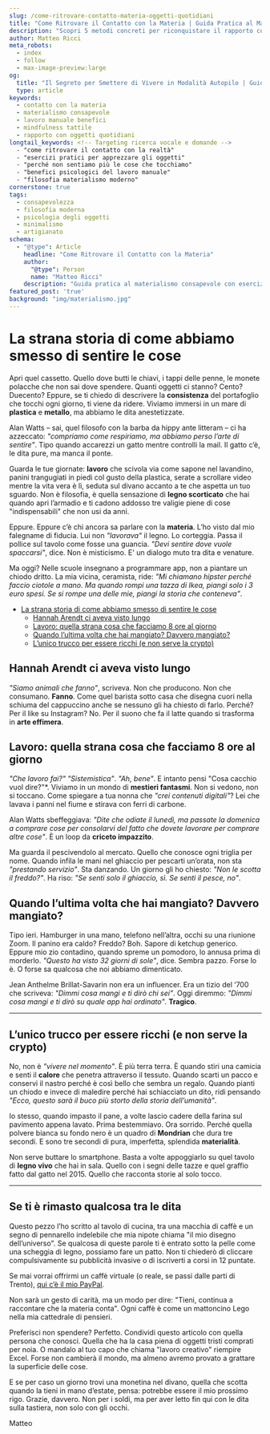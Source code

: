 ```yaml
---
slug: /come-ritrovare-contatto-materia-oggetti-quotidiani 
title: "Come Ritrovare il Contatto con la Materia | Guida Pratica al Materialismo Consapevole" 
description: "Scopri 5 metodi concreti per riconquistare il rapporto con gli oggetti quotidiani. Esempi pratici, citazioni di Alan Watts e Hannah Arendt, esercizi di mindfulness tattile." 
author: Matteo Ricci
meta_robots: 
  - index
  - follow
  - max-image-preview:large
og:
  title: "Il Segreto per Smettere di Vivere in Modalità Autopilo | Guida Pratica"
  type: article
keywords:
  - contatto con la materia
  - materialismo consapevole
  - lavoro manuale benefici
  - mindfulness tattile
  - rapporto con oggetti quotidiani
longtail_keywords: <!-- Targeting ricerca vocale e domande -->
  - "come ritrovare il contatto con la realtà"
  - "esercizi pratici per apprezzare gli oggetti"
  - "perché non sentiamo più le cose che tocchiamo"
  - "benefici psicologici del lavoro manuale"
  - "filosofia materialismo moderno"
cornerstone: true 
tags: 
  - consapevolezza
  - filosofia moderna
  - psicologia degli oggetti
  - minimalismo
  - artigianato
schema: 
  - "@type": Article
    headline: "Come Ritrovare il Contatto con la Materia"
    author: 
      "@type": Person
      name: "Matteo Ricci"
    description: "Guida pratica al materialismo consapevole con esercizi e riflessioni filosofiche"
featured_post: 'true'
background: "img/materialismo.jpg"
---
```


# La strana storia di come abbiamo smesso di sentire le cose

Apri quel cassetto. Quello dove butti le chiavi, i tappi delle penne, le monete polacche che non sai dove spendere. Quanti oggetti ci stanno? Cento? Duecento? Eppure, se ti chiedo di descrivere la **consistenza** del portafoglio che tocchi ogni giorno, ti viene da ridere. Viviamo immersi in un mare di **plastica** e **metallo**, ma abbiamo le dita anestetizzate.

Alan Watts – sai, quel filosofo con la barba da hippy ante litteram – ci ha azzeccato: *"compriamo come respiriamo, ma abbiamo perso l’arte di sentire"*. Tipo quando accarezzi un gatto mentre controlli la mail. Il gatto c’è, le dita pure, ma manca il ponte.

Guarda le tue giornate: **lavoro** che scivola via come sapone nel lavandino, panini trangugiati in piedi col gusto della plastica, serate a scrollare video mentre la vita vera è lì, seduta sul divano accanto a te che aspetta un tuo sguardo. Non è filosofia, è quella sensazione di **legno scorticato** che hai quando apri l’armadio e ti cadono addosso tre valigie piene di cose "indispensabili" che non usi da anni.

Eppure. Eppure c’è chi ancora sa parlare con la **materia**. L’ho visto dal mio falegname di fiducia. Lui non *"lavorava"* il legno. Lo corteggia. Passa il pollice sul tavolo come fosse una guancia. *"Devi sentire dove vuole spaccarsi"*, dice. Non è misticismo. E' un dialogo muto tra dita e venature.

Ma oggi? Nelle scuole insegnano a programmare app, non a piantare un chiodo dritto. La mia vicina, ceramista, ride: *"Mi chiamano hipster perché faccio ciotole a mano. Ma quando rompi una tazza di Ikea, piangi solo i 3 euro spesi. Se si rompe una delle mie, piangi la storia che conteneva"*.

- [La strana storia di come abbiamo smesso di sentire le cose](#la-strana-storia-di-come-abbiamo-smesso-di-sentire-le-cose)
  - [Hannah Arendt ci aveva visto lungo](#hannah-arendt-ci-aveva-visto-lungo)
  - [Lavoro: quella strana cosa che facciamo 8 ore al giorno](#lavoro-quella-strana-cosa-che-facciamo-8-ore-al-giorno)
  - [Quando l’ultima volta che hai mangiato? Davvero mangiato?](#quando-lultima-volta-che-hai-mangiato-davvero-mangiato)
  - [L’unico trucco per essere ricchi (e non serve la crypto)](#lunico-trucco-per-essere-ricchi-e-non-serve-la-crypto)


## Hannah Arendt ci aveva visto lungo  
*"Siamo animali che fanno"*, scriveva. Non che producono. Non che consumano. **Fanno**. Come quel barista sotto casa che disegna cuori nella schiuma del cappuccino anche se nessuno gli ha chiesto di farlo. Perché? Per il like su Instagram? No. Per il suono che fa il latte quando si trasforma in **arte effimera**.

## Lavoro: quella strana cosa che facciamo 8 ore al giorno  

*"Che lavoro fai?"* *"Sistemistica"*. *"Ah, bene"*. E intanto pensi "Cosa cacchio vuol dire?"*. Viviamo in un mondo di **mestieri fantasmi**. Non si vedono, non si toccano. Come spiegare a tua nonna che *"crei contenuti digitali"*? Lei che lavava i panni nel fiume e stirava con ferri di carbone.

Alan Watts sbeffeggiava: *"Dite che odiate il lunedì, ma passate la domenica a comprare cose per consolarvi del fatto che dovete lavorare per comprare altre cose"*. È un loop da **criceto impazzito**.

Ma guarda il pescivendolo al mercato. Quello che conosce ogni triglia per nome. Quando infila le mani nel ghiaccio per pescarti un’orata, non sta *"prestando servizio"*. Sta danzando. Un giorno gli ho chiesto: *"Non le scotta il freddo?"*. Ha riso: *"Se senti solo il ghiaccio, sì. Se senti il pesce, no"*.

## Quando l’ultima volta che hai mangiato? Davvero mangiato?  

Tipo ieri. Hamburger in una mano, telefono nell’altra, occhi su una riunione Zoom. Il panino era caldo? Freddo? Boh. Sapore di ketchup generico. Eppure mio zio contadino, quando spreme un pomodoro, lo annusa prima di morderlo. *"Questo ha visto 32 giorni di sole"*, dice. Sembra pazzo. Forse lo è. O forse sa qualcosa che noi abbiamo dimenticato.

Jean Anthelme Brillat-Savarin non era un influencer. Era un tizio del ‘700 che scriveva: *"Dimmi cosa mangi e ti dirò chi sei"*. Oggi diremmo: *"Dimmi cosa mangi e ti dirò su quale app hai ordinato"*. **Tragico**.

---

## L’unico trucco per essere ricchi (e non serve la crypto)  

No, non è *"vivere nel momento"*. È più terra terra. È quando stiri una camicia e senti il **calore** che penetra attraverso il tessuto. Quando scarti un pacco e conservi il nastro perché è così bello che sembra un regalo. Quando pianti un chiodo e invece di maledire perché hai schiacciato un dito, ridi pensando *"Ecco, questo sarà il buco più storto della storia dell’umanità"*.

Io stesso, quando impasto il pane, a volte lascio cadere della farina sul pavimento appena lavato. Prima bestemmiavo. Ora sorrido. Perché quella polvere bianca su fondo nero è un quadro di **Mondrian** che dura tre secondi. E sono tre secondi di pura, imperfetta, splendida **materialità**.

Non serve buttare lo smartphone. Basta a volte appoggiarlo su quel tavolo di **legno vivo** che hai in sala. Quello con i segni delle tazze e quel graffio fatto dal gatto nel 2015. Quello che racconta storie al solo tocco.

---

<h2>Se ti è rimasto qualcosa tra le dita</h2> <p>Questo pezzo l’ho scritto al tavolo di cucina, tra una macchia di caffè e un segno di pennarello indelebile che mia nipote chiama "il mio disegno dell’universo". Se qualcosa di queste parole ti è entrato sotto la pelle come una scheggia di legno, possiamo fare un patto. Non ti chiederò di cliccare compulsivamente su pubblicità invasive o di iscriverti a corsi in 12 puntate.</p> <p>Se mai vorrai offrirmi un caffè virtuale (o reale, se passi dalle parti di Trento), <a href="https://www.paypal.me/pythonmat" target="_blank" rel="noopener noreferrer">qui c’è il mio PayPal</a>. 

Non sarà un gesto di carità, ma un modo per dire: "Tieni, continua a raccontare che la materia conta". Ogni caffè è come un mattoncino Lego nella mia cattedrale di pensieri.</p> 

<p>Preferisci non spendere? Perfetto. Condividi questo articolo con quella persona che conosci. Quella che ha la casa piena di oggetti tristi comprati per noia. O mandalo al tuo capo che chiama "lavoro creativo" riempire Excel. Forse non cambierà il mondo, ma almeno avremo provato a grattare la superficie delle cose.</p> <p>E se per caso un giorno trovi una monetina nel divano, quella che scotta quando la tieni in mano d’estate, pensa: potrebbe essere il mio prossimo rigo. Grazie, davvero. Non per i soldi, ma per aver letto fin qui con le dita sulla tastiera, non solo con gli occhi.</p> <p>Matteo</p> 